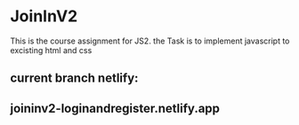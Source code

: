 # JoinInV2

This is the course assignment for JS2. the Task is to implement javascript to excisting html and css

## current branch netlify:

## joininv2-loginandregister.netlify.app
